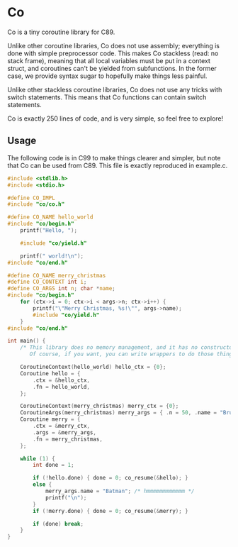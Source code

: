 # Co

Co is a tiny coroutine library for C89.

Unlike other coroutine libraries, Co does not use assembly;
everything is done with simple preprocessor code. This
makes Co stackless (read: no stack frame), meaning that
all local variables must be put in a context struct, and
coroutines can't be yielded from subfunctions. In the
former case, we provide syntax sugar to hopefully make
things less painful.

Unlike other stackless coroutine libraries, Co does not
use any tricks with switch statements. This means that Co
functions can contain switch statements.

Co is exactly 250 lines of code, and is very simple,
so feel free to explore!

## Usage

The following code is in C99 to make things clearer and
simpler, but note that Co can be used from C89. This file
is exactly reproduced in example.c.

```c
#include <stdlib.h>
#include <stdio.h>

#define CO_IMPL
#include "co/co.h"

#define CO_NAME hello_world
#include "co/begin.h"
    printf("Hello, ");

    #include "co/yield.h"

    printf(" world!\n");
#include "co/end.h"

#define CO_NAME merry_christmas
#define CO_CONTEXT int i;
#define CO_ARGS int n; char *name;
#include "co/begin.h"
    for (ctx->i = 0; ctx->i < args->n; ctx->i++) {
        printf("\"Merry Christmas, %s!\"", args->name);
        #include "co/yield.h"
    }
#include "co/end.h"

int main() {
    /* This library does no memory management, and it has no constructors.
       Of course, if you want, you can write wrappers to do those things. */

    CoroutineContext(hello_world) hello_ctx = {0};
    Coroutine hello = {
        .ctx = &hello_ctx,
        .fn = hello_world,
    };

    CoroutineContext(merry_christmas) merry_ctx = {0};
    CoroutineArgs(merry_christmas) merry_args = { .n = 50, .name = "Bruce", };
    Coroutine merry = {
        .ctx = &merry_ctx,
        .args = &merry_args,
        .fn = merry_christmas,
    };

    while (1) {
        int done = 1;

        if (!hello.done) { done = 0; co_resume(&hello); }
        else {
            merry_args.name = "Batman"; /* hmmmmmmmmmmmm */
            printf("\n");
        }
        if (!merry.done) { done = 0; co_resume(&merry); }

        if (done) break;
    }
}
```
